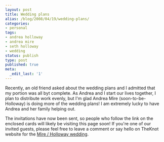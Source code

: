 ```yaml
---
layout: post
title: Wedding plans
alias: /blog/2008/04/19/wedding-plans/
categories:
- personal
tags:
- andrea holloway
- andrea mire
- seth holloway
- wedding
status: publish
type: post
published: true
meta:
  _edit_last: '1'
---
```

Recently, an old friend asked about the wedding plans and I admitted that my portion was all byt complete.  As Andrea and I start our lives together, I plan to distribute work evenly, but I'm glad Andrea Mire (soon-to-be-Holloway) is doing more of the wedding plans! I am extremely lucky to have Andrea and her family helping out.

The invitations have now been sent, so people who follow the link on the enclosed cards will likely be visiting this page soon! If you're one of our invited guests, please feel free to leave a comment or say hello on TheKnot website for the <a title="Andrea Mire and Seth Holloway" href="http://weddings.theknot.com/pwp/view/co_main.aspx?coupleid=9640311010228906&amp;MsdVisit=1" target="_blank">Mire / Holloway wedding</a>.

